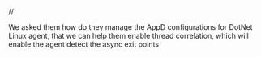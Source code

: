 //


We asked them how do they manage the AppD configurations for DotNet Linux agent, that we can help them enable thread correlation, which will enable the agent detect the async exit points


